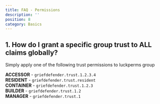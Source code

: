 ```yaml
---
title: FAQ - Permissions
description: ''
position: 8
category: Basics
---
```


## 1. How do I grant a specific group trust to ALL claims globally?

Simply apply one of the following trust permissions to luckperms group

**ACCESSOR** - `griefdefender.trust.1.2.3.4`  
**RESIDENT** - `griefdefender.trust.resident`  
**CONTAINER** - `griefdefender.trust.1.2.3`  
**BUILDER** - `griefdefender.trust.1.2`  
**MANAGER** - `griefdefender.trust.1`  